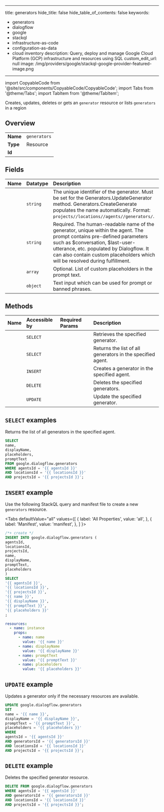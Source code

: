 
---
title: generators
hide_title: false
hide_table_of_contents: false
keywords:
  - generators
  - dialogflow
  - google
  - stackql
  - infrastructure-as-code
  - configuration-as-data
  - cloud inventory
description: Query, deploy and manage Google Cloud Platform (GCP) infrastructure and resources using SQL
custom_edit_url: null
image: /img/providers/google/stackql-google-provider-featured-image.png
---

import CopyableCode from '@site/src/components/CopyableCode/CopyableCode';
import Tabs from '@theme/Tabs';
import TabItem from '@theme/TabItem';

Creates, updates, deletes or gets an <code>generator</code> resource or lists <code>generators</code> in a region

## Overview
<table><tbody>
<tr><td><b>Name</b></td><td><code>generators</code></td></tr>
<tr><td><b>Type</b></td><td>Resource</td></tr>
<tr><td><b>Id</b></td><td><CopyableCode code="google.dialogflow.generators" /></td></tr>
</tbody></table>

## Fields
| Name | Datatype | Description |
|:-----|:---------|:------------|
| <CopyableCode code="name" /> | `string` | The unique identifier of the generator. Must be set for the Generators.UpdateGenerator method. Generators.CreateGenerate populates the name automatically. Format: `projects//locations//agents//generators/`. |
| <CopyableCode code="displayName" /> | `string` | Required. The human-readable name of the generator, unique within the agent. The prompt contains pre-defined parameters such as $conversation, $last-user-utterance, etc. populated by Dialogflow. It can also contain custom placeholders which will be resolved during fulfillment. |
| <CopyableCode code="placeholders" /> | `array` | Optional. List of custom placeholders in the prompt text. |
| <CopyableCode code="promptText" /> | `object` | Text input which can be used for prompt or banned phrases. |

## Methods
| Name | Accessible by | Required Params | Description |
|:-----|:--------------|:----------------|:------------|
| <CopyableCode code="projects_locations_agents_generators_get" /> | `SELECT` | <CopyableCode code="agentsId, generatorsId, locationsId, projectsId" /> | Retrieves the specified generator. |
| <CopyableCode code="projects_locations_agents_generators_list" /> | `SELECT` | <CopyableCode code="agentsId, locationsId, projectsId" /> | Returns the list of all generators in the specified agent. |
| <CopyableCode code="projects_locations_agents_generators_create" /> | `INSERT` | <CopyableCode code="agentsId, locationsId, projectsId" /> | Creates a generator in the specified agent. |
| <CopyableCode code="projects_locations_agents_generators_delete" /> | `DELETE` | <CopyableCode code="agentsId, generatorsId, locationsId, projectsId" /> | Deletes the specified generators. |
| <CopyableCode code="projects_locations_agents_generators_patch" /> | `UPDATE` | <CopyableCode code="agentsId, generatorsId, locationsId, projectsId" /> | Update the specified generator. |

## `SELECT` examples

Returns the list of all generators in the specified agent.

```sql
SELECT
name,
displayName,
placeholders,
promptText
FROM google.dialogflow.generators
WHERE agentsId = '{{ agentsId }}'
AND locationsId = '{{ locationsId }}'
AND projectsId = '{{ projectsId }}'; 
```

## `INSERT` example

Use the following StackQL query and manifest file to create a new <code>generators</code> resource.

<Tabs
    defaultValue="all"
    values={[
        { label: 'All Properties', value: 'all', },
        { label: 'Manifest', value: 'manifest', },
    ]
}>
<TabItem value="all">

```sql
/*+ create */
INSERT INTO google.dialogflow.generators (
agentsId,
locationsId,
projectsId,
name,
displayName,
promptText,
placeholders
)
SELECT 
'{{ agentsId }}',
'{{ locationsId }}',
'{{ projectsId }}',
'{{ name }}',
'{{ displayName }}',
'{{ promptText }}',
'{{ placeholders }}'
;
```
</TabItem>
<TabItem value="manifest">

```yaml
resources:
  - name: instance
    props:
      - name: name
        value: '{{ name }}'
      - name: displayName
        value: '{{ displayName }}'
      - name: promptText
        value: '{{ promptText }}'
      - name: placeholders
        value: '{{ placeholders }}'

```
</TabItem>
</Tabs>

## `UPDATE` example

Updates a generator only if the necessary resources are available.

```sql
UPDATE google.dialogflow.generators
SET 
name = '{{ name }}',
displayName = '{{ displayName }}',
promptText = '{{ promptText }}',
placeholders = '{{ placeholders }}'
WHERE 
agentsId = '{{ agentsId }}'
AND generatorsId = '{{ generatorsId }}'
AND locationsId = '{{ locationsId }}'
AND projectsId = '{{ projectsId }}';
```

## `DELETE` example

Deletes the specified generator resource.

```sql
DELETE FROM google.dialogflow.generators
WHERE agentsId = '{{ agentsId }}'
AND generatorsId = '{{ generatorsId }}'
AND locationsId = '{{ locationsId }}'
AND projectsId = '{{ projectsId }}';
```
